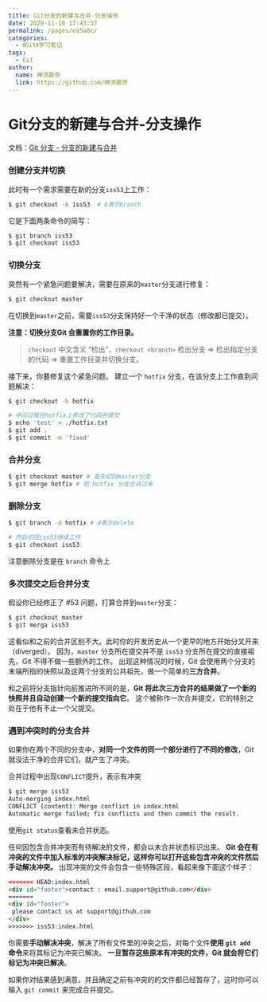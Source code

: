 ```yaml
---
title: Git分支的新建与合并-分支操作
date: 2020-11-18 17:43:57
permalink: /pages/ea5a8c/
categories: 
  - 《Git》学习笔记
tags: 
  - Git
author: 
  name: 神流歌奈
  link: https://github.com/神流歌奈
---
```

# Git分支的新建与合并-分支操作

文档：[Git 分支 - 分支的新建与合并](https://git-scm.com/book/zh/v2/Git-分支-分支的新建与合并)



### 创建分支并切换

此时有一个需求需要在新的分支`iss53`上工作：

```sh
$ git checkout -b iss53  # b表示branch
```

它是下面两条命令的简写：

```sh
$ git branch iss53
$ git checkout iss53
```



### 切换分支

突然有一个紧急问题要解决，需要在原来的`master`分支进行修复：

```sh
$ git checkout master
```

在切换到`master`之前，需要`iss53`分支保持好一个干净的状态（修改都已提交）。

**注意：切换分支Git 会重置你的工作目录。**

>  `checkout` 中文含义 “检出”，`checkout <branch>` 检出分支 => 检出指定分支的代码 => 重置工作目录并切换分支。



接下来，你要修复这个紧急问题。 建立一个 `hotfix` 分支，在该分支上工作直到问题解决：

```sh
$ git checkout -b hotfix

# 中间过程在hotfix上修改了代码并提交
$ echo 'test' > ./hotfix.txt
$ git add .
$ git commit -m 'fixed'
```



### 合并分支

```sh
$ git checkout master # 首先切回master分支
$ git merge hotfix # 把 hotfix 分支合并过来
```





### 删除分支

```sh
$ git branch -d hotfix # d表示delete

# 然后切回iss53继续工作
$ git checkout iss53
```

注意删除分支是在 `branch` 命令上



### 多次提交之后合并分支

假设你已经修正了 #53 问题，打算合并到`master`分支：

```sh
$ git checkout master
$ git merga iss53
```

这看似和之前的合并区别不大。此时你的开发历史从一个更早的地方开始分叉开来（diverged）。 因为，`master` 分支所在提交并不是 `iss53` 分支所在提交的直接祖先，Git 不得不做一些额外的工作。 出现这种情况的时候，Git 会使用两个分支的末端所指的快照以及这两个分支的公共祖先，做一个简单的**三方合并**。

和之前将分支指针向前推进所不同的是，**Git 将此次三方合并的结果做了一个新的快照并且自动创建一个新的提交指向它**。 这个被称作一次合并提交，它的特别之处在于他有不止一个父提交。



### 遇到冲突时的分支合并

 如果你在两个不同的分支中，**对同一个文件的同一个部分进行了不同的修改**，Git 就没法干净的合并它们，就产生了冲突。

合并过程中出现`CONFLICT`提升，表示有冲突

```sh
$ git merge iss53
Auto-merging index.html
CONFLICT (content): Merge conflict in index.html
Automatic merge failed; fix conflicts and then commit the result.
```

使用`git status`查看未合并状态。

任何因包含合并冲突而有待解决的文件，都会以未合并状态标识出来。 **Git 会在有冲突的文件中加入标准的冲突解决标记，这样你可以打开这些包含冲突的文件然后手动解决冲突。** 出现冲突的文件会包含一些特殊区段，看起来像下面这个样子：

```html
<<<<<<< HEAD:index.html
<div id="footer">contact : email.support@github.com</div>
=======
<div id="footer">
 please contact us at support@github.com
</div>
>>>>>>> iss53:index.html
```

你需要**手动解决冲突**，解决了所有文件里的冲突之后，对每个文件**使用 `git add` 命令**来将其标记为冲突已解决。 **一旦暂存这些原本有冲突的文件，Git 就会将它们标记为冲突已解决**。

如果你对结果感到满意，并且确定之前有冲突的的文件都已经暂存了，这时你可以输入 `git commit` 来完成合并提交。
